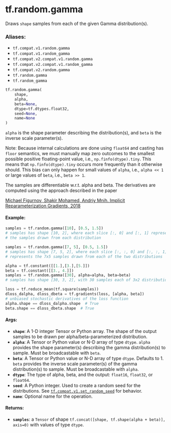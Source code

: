 <div itemscope itemtype="http://developers.google.com/ReferenceObject">
<meta itemprop="name" content="tf.random.gamma" />
<meta itemprop="path" content="Stable" />
</div>

# tf.random.gamma

Draws `shape` samples from each of the given Gamma distribution(s).

### Aliases:

* `tf.compat.v1.random.gamma`
* `tf.compat.v1.random_gamma`
* `tf.compat.v2.compat.v1.random.gamma`
* `tf.compat.v2.compat.v1.random_gamma`
* `tf.compat.v2.random.gamma`
* `tf.random.gamma`
* `tf.random_gamma`

``` python
tf.random.gamma(
    shape,
    alpha,
    beta=None,
    dtype=tf.dtypes.float32,
    seed=None,
    name=None
)
```

<!-- Placeholder for "Used in" -->

`alpha` is the shape parameter describing the distribution(s), and `beta` is
the inverse scale parameter(s).

Note: Because internal calculations are done using `float64` and casting has
`floor` semantics, we must manually map zero outcomes to the smallest
possible positive floating-point value, i.e., `np.finfo(dtype).tiny`.  This
means that `np.finfo(dtype).tiny` occurs more frequently than it otherwise
should.  This bias can only happen for small values of `alpha`, i.e.,
`alpha << 1` or large values of `beta`, i.e., `beta >> 1`.

The samples are differentiable w.r.t. alpha and beta.
The derivatives are computed using the approach described in the paper

[Michael Figurnov, Shakir Mohamed, Andriy Mnih.
Implicit Reparameterization Gradients, 2018](https://arxiv.org/abs/1805.08498)

#### Example:



```python
samples = tf.random.gamma([10], [0.5, 1.5])
# samples has shape [10, 2], where each slice [:, 0] and [:, 1] represents
# the samples drawn from each distribution

samples = tf.random.gamma([7, 5], [0.5, 1.5])
# samples has shape [7, 5, 2], where each slice [:, :, 0] and [:, :, 1]
# represents the 7x5 samples drawn from each of the two distributions

alpha = tf.constant([[1.],[3.],[5.]])
beta = tf.constant([[3., 4.]])
samples = tf.random.gamma([30], alpha=alpha, beta=beta)
# samples has shape [30, 3, 2], with 30 samples each of 3x2 distributions.

loss = tf.reduce_mean(tf.square(samples))
dloss_dalpha, dloss_dbeta = tf.gradients(loss, [alpha, beta])
# unbiased stochastic derivatives of the loss function
alpha.shape == dloss_dalpha.shape  # True
beta.shape == dloss_dbeta.shape  # True
```

#### Args:


* <b>`shape`</b>: A 1-D integer Tensor or Python array. The shape of the output samples
  to be drawn per alpha/beta-parameterized distribution.
* <b>`alpha`</b>: A Tensor or Python value or N-D array of type `dtype`. `alpha`
  provides the shape parameter(s) describing the gamma distribution(s) to
  sample. Must be broadcastable with `beta`.
* <b>`beta`</b>: A Tensor or Python value or N-D array of type `dtype`. Defaults to 1.
  `beta` provides the inverse scale parameter(s) of the gamma
  distribution(s) to sample. Must be broadcastable with `alpha`.
* <b>`dtype`</b>: The type of alpha, beta, and the output: `float16`, `float32`, or
  `float64`.
* <b>`seed`</b>: A Python integer. Used to create a random seed for the distributions.
  See
  <a href="../../tf/random/set_random_seed.md"><code>tf.compat.v1.set_random_seed</code></a>
  for behavior.
* <b>`name`</b>: Optional name for the operation.


#### Returns:


* <b>`samples`</b>: a `Tensor` of shape
  `tf.concat([shape, tf.shape(alpha + beta)], axis=0)` with values of type
  `dtype`.